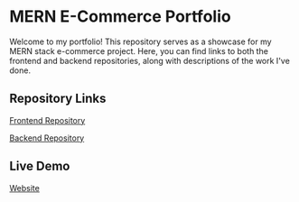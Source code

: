 # MERN E-Commerce Portfolio

Welcome to my portfolio! This repository serves as a showcase for my MERN stack e-commerce project. Here, you can find links to both the frontend and backend repositories, along with descriptions of the work I've done.

## Repository Links

[Frontend Repository](https://github.com/shSalman009/Ecommerce)

[Backend Repository](https://github.com/shSalman009/ecommerce-express-server)

## Live Demo

[Website](https://e-commerce20.netlify.app)
